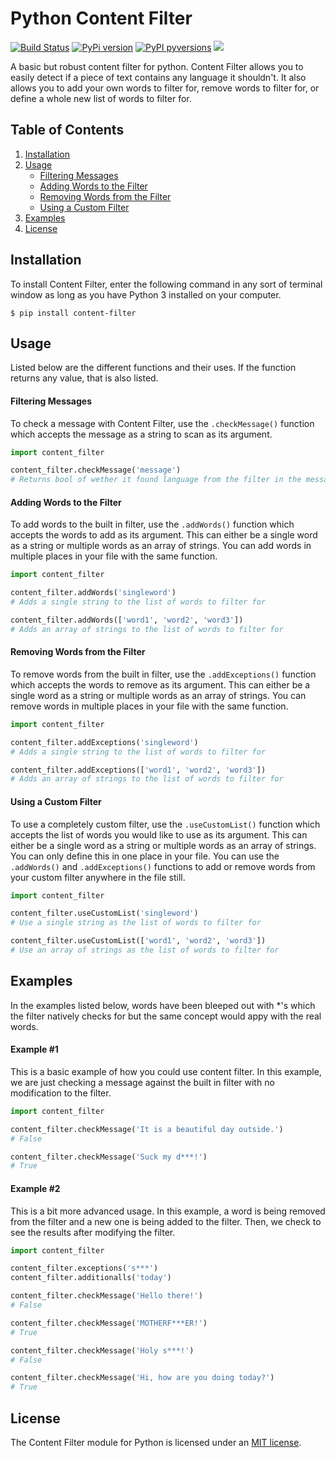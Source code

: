 # Python Content Filter
[![Build Status](https://travis-ci.com/MrDogeBro/content_filter.svg?token=K4YBJnRBuxqyhssWYMJt&branch=master)](https://travis-ci.com/github/MrDogeBro/content_filter) [![PyPi version](https://img.shields.io/pypi/v/content-filter.svg)](https://pypi.python.org/pypi/content-filter/) [![PyPI pyversions](https://img.shields.io/pypi/pyversions/content-filter.svg)](https://pypi.python.org/pypi/content-filter/) [![](https://img.shields.io/github/license/MrDogeBro/content_filter.svg)](https://github.com/MrDogeBro/content_filter/blob/master/LICENSE)

A basic but robust content filter for python. Content Filter allows you to easily detect if a piece of text 
contains any language it shouldn't. It also allows you to add your own words to filter for, remove words to filter for, 
or define a whole new list of words to filter for.

## Table of Contents
1. [Installation](#installation)
1. [Usage](#usage)
    * [Filtering Messages](#filter-messages)
    * [Adding Words to the Filter](#adding-words-to-the-filter)
    * [Removing Words from the Filter](#removing-words-from-the-filter)
    * [Using a Custom Filter](#using-a-custom-filter)
1. [Examples](#examples)
1. [License](#license)

## Installation
To install Content Filter, enter the following command in any sort of terminal window as long as you have Python 3 installed on your computer.
```
$ pip install content-filter
```

## Usage
Listed below are the different functions and their uses. If the function returns any value, that is also listed.
#### Filtering Messages
To check a message with Content Filter, use the `.checkMessage()` function which accepts the message as a string to scan as its argument.
```python
import content_filter

content_filter.checkMessage('message')
# Returns bool of wether it found language from the filter in the message.
```
#### Adding Words to the Filter
To add words to the built in filter, use the `.addWords()` function which accepts the words to add as its argument. This can either be a single word as a string or multiple words as an array of strings. You can add words in multiple places in your file with the same function.
```python
import content_filter

content_filter.addWords('singleword')
# Adds a single string to the list of words to filter for

content_filter.addWords(['word1', 'word2', 'word3'])
# Adds an array of strings to the list of words to filter for
```
#### Removing Words from the Filter
To remove words from the built in filter, use the `.addExceptions()` function which accepts the words to remove as its argument. This can either be a single word as a string or multiple words as an array of strings. You can remove words in multiple places in your file with the same function.
```python
import content_filter

content_filter.addExceptions('singleword')
# Adds a single string to the list of words to filter for

content_filter.addExceptions(['word1', 'word2', 'word3'])
# Adds an array of strings to the list of words to filter for
```
#### Using a Custom Filter
To use a completely custom filter, use the `.useCustomList()` function which accepts the list of words you would like to use as its argument. This can either be a single word as a string or multiple words as an array of strings. You can only define this in one place in your file. You can use the `.addWords()` and `.addExceptions()` functions to add or remove words from your custom filter anywhere in the file still.
```python
import content_filter

content_filter.useCustomList('singleword')
# Use a single string as the list of words to filter for

content_filter.useCustomList(['word1', 'word2', 'word3'])
# Use an array of strings as the list of words to filter for
```

## Examples
In the examples listed below, words have been bleeped out with \*'s which the filter natively checks for but the same concept would appy with the real words.

#### Example #1
This is a basic example of how you could use content filter. In this example, we are just checking a message against the built in filter with no modification to the filter.
```python
import content_filter

content_filter.checkMessage('It is a beautiful day outside.')
# False

content_filter.checkMessage('Suck my d***!')
# True
```
#### Example #2
This is a bit more advanced usage. In this example, a word is being removed from the filter and a new one is being added to the filter. Then, we check to see the results after modifying the filter.
```python
import content_filter

content_filter.exceptions('s***')
content_filter.additionalls('today')

content_filter.checkMessage('Hello there!')
# False

content_filter.checkMessage('MOTHERF***ER!')
# True

content_filter.checkMessage('Holy s***!')
# False

content_filter.checkMessage('Hi, how are you doing today?')
# True
```

## License
The Content Filter module for Python is licensed under an [MIT license](https://github.com/MrDogeBro/content_filter/blob/master/LICENSE).